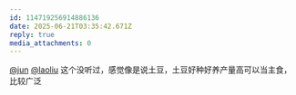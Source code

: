 ```yaml
---
id: 114719256914886136
date: 2025-06-21T03:35:42.671Z
reply: true
media_attachments: 0
---
```


[@jun](https://social.luzhaojun.com/@jun) [@laoliu](https://l22.org/@laoliu) 这个没听过，感觉像是说土豆，土豆好种好养产量高可以当主食，比较广泛

